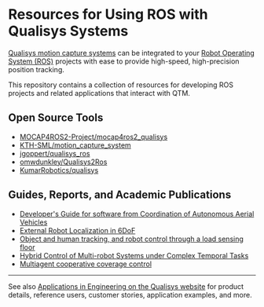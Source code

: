 # Resources for Using ROS with Qualisys Systems

[Qualisys motion capture systems](http://www.qualisys.com/) can be integrated to your [Robot Operating System (ROS)](http://www.ros.org/) projects with ease to provide high-speed, high-precision position tracking. 

This repository contains a collection of resources for developing ROS projects and related applications that interact with QTM.

## Open Source Tools

* [MOCAP4ROS2-Project/mocap4ros2_qualisys](https://github.com/MOCAP4ROS2-Project/mocap4ros2_qualisys)
* [KTH-SML/motion_capture_system](https://github.com/KTH-SML/motion_capture_system)
* [jgoppert/qualisys_ros](https://github.com/jgoppert/qualisys_ros)
* [omwdunkley/Qualisys2Ros](https://github.com/omwdunkley/Qualisys2Ros)
* [KumarRobotics/qualisys](https://github.com/KumarRobotics/qualisys)


## Guides, Reports, and Academic Publications

* [Developer's Guide for software from Coordination of Autonomous Aerial Vehicles](https://github.com/qualisys/ros-resources/blob/master/Developer's%20Guide%20for%20software%20from%20Coordination%20of%20Autonomous%20Aerial%20Vehicles.pdf)
* [External Robot Localization in 6DoF](https://github.com/qualisys/ros-resources/blob/master/External%20Robot%20Localization%20in%206DoF.pdf)
* [Object and human tracking, and robot control through a load sensing floor](https://github.com/qualisys/ROS/blob/master/Objectandhumantrackingandrobotcontrolthroughaloadsensingfloor.pdf)
* [Hybrid Control of Multi-robot Systems under Complex Temporal Tasks](https://github.com/qualisys/ros-resources/blob/master/HybridControlofMultirobotSystems.pdf)
* [Multiagent cooperative coverage control](https://github.com/qualisys/ros-resources/blob/master/multiagent%20cooperative%20coverage%20control.pdf)

---

See also [Applications in Engineering on the Qualisys website](http://www.qualisys.com/applications/engineering/) for product details, reference users, customer stories, application examples, and more.

